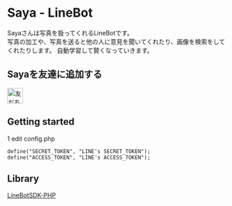 # Saya - LineBot
Sayaさんは写真を扱ってくれるLineBotです。  
写真の加工や、写真を送ると他の人に意見を聞いてくれたり、画像を検索をしてくれたりします。 
自動学習して賢くなっていきます。  

## Sayaを友達に追加する
<a href="https://line.me/R/ti/p/%40hxs4046d"><img height="36" border="0" alt="友だち追加" src="https://scdn.line-apps.com/n/line_add_friends/btn/ja.png"></a>

## Getting started
1 edit config.php  

    define("SECRET_TOKEN", "LINE's SECRET_TOKEN");  
    define("ACCESS_TOKEN", "LINE's ACCESS_TOKEN");

## Library
<a href="https://github.com/line/line-bot-sdk-php">LineBotSDK-PHP</a>

